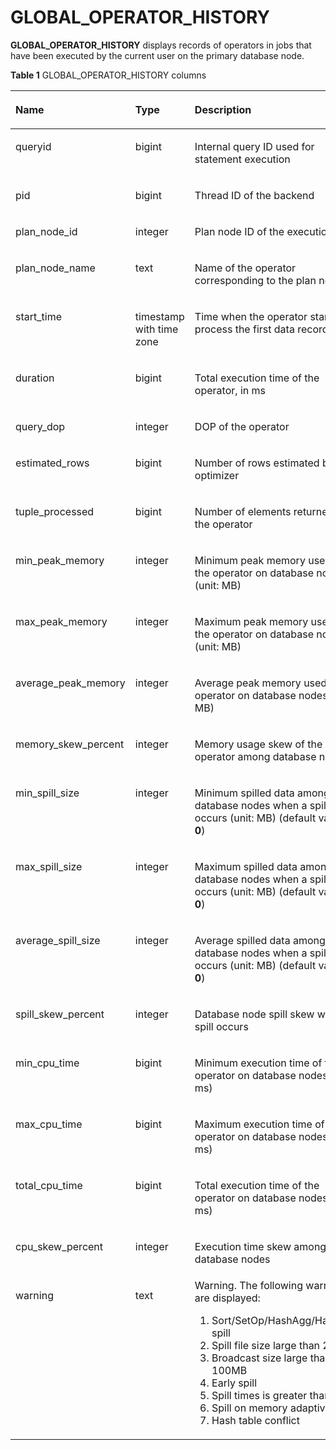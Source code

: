 # GLOBAL\_OPERATOR\_HISTORY<a name="EN-US_TOPIC_0289900369"></a>

**GLOBAL\_OPERATOR\_HISTORY**  displays records of operators in jobs that have been executed by the current user on the primary database node.

**Table  1**  GLOBAL\_OPERATOR\_HISTORY columns

<a name="en-us_topic_0283136570_en-us_topic_0237122744_en-us_topic_0111176227_table85181143511"></a>
<table><thead align="left"><tr id="en-us_topic_0283136570_en-us_topic_0237122744_en-us_topic_0111176227_row12518114125110"><th class="cellrowborder" valign="top" width="22%" id="mcps1.2.4.1.1"><p id="en-us_topic_0283136570_en-us_topic_0237122744_en-us_topic_0111176227_p7518161415512"><a name="en-us_topic_0283136570_en-us_topic_0237122744_en-us_topic_0111176227_p7518161415512"></a><a name="en-us_topic_0283136570_en-us_topic_0237122744_en-us_topic_0111176227_p7518161415512"></a>Name</p>
</th>
<th class="cellrowborder" valign="top" width="21.92%" id="mcps1.2.4.1.2"><p id="en-us_topic_0283136570_en-us_topic_0237122744_en-us_topic_0111176227_p651816147513"><a name="en-us_topic_0283136570_en-us_topic_0237122744_en-us_topic_0111176227_p651816147513"></a><a name="en-us_topic_0283136570_en-us_topic_0237122744_en-us_topic_0111176227_p651816147513"></a>Type</p>
</th>
<th class="cellrowborder" valign="top" width="56.08%" id="mcps1.2.4.1.3"><p id="en-us_topic_0283136570_en-us_topic_0237122744_en-us_topic_0111176227_p1351919149511"><a name="en-us_topic_0283136570_en-us_topic_0237122744_en-us_topic_0111176227_p1351919149511"></a><a name="en-us_topic_0283136570_en-us_topic_0237122744_en-us_topic_0111176227_p1351919149511"></a>Description</p>
</th>
</tr>
</thead>
<tbody><tr id="en-us_topic_0283136570_en-us_topic_0237122744_en-us_topic_0111176227_row155196149514"><td class="cellrowborder" valign="top" width="22%" headers="mcps1.2.4.1.1 "><p id="en-us_topic_0283136570_en-us_topic_0237122744_en-us_topic_0111176227_p2519314135114"><a name="en-us_topic_0283136570_en-us_topic_0237122744_en-us_topic_0111176227_p2519314135114"></a><a name="en-us_topic_0283136570_en-us_topic_0237122744_en-us_topic_0111176227_p2519314135114"></a>queryid</p>
</td>
<td class="cellrowborder" valign="top" width="21.92%" headers="mcps1.2.4.1.2 "><p id="en-us_topic_0283136570_en-us_topic_0237122744_en-us_topic_0111176227_p1651921418517"><a name="en-us_topic_0283136570_en-us_topic_0237122744_en-us_topic_0111176227_p1651921418517"></a><a name="en-us_topic_0283136570_en-us_topic_0237122744_en-us_topic_0111176227_p1651921418517"></a>bigint</p>
</td>
<td class="cellrowborder" valign="top" width="56.08%" headers="mcps1.2.4.1.3 "><p id="en-us_topic_0283136570_en-us_topic_0237122744_en-us_topic_0111176227_p4519141415115"><a name="en-us_topic_0283136570_en-us_topic_0237122744_en-us_topic_0111176227_p4519141415115"></a><a name="en-us_topic_0283136570_en-us_topic_0237122744_en-us_topic_0111176227_p4519141415115"></a>Internal query ID used for statement execution</p>
</td>
</tr>
<tr id="en-us_topic_0283136570_en-us_topic_0237122744_en-us_topic_0111176227_row3519181415112"><td class="cellrowborder" valign="top" width="22%" headers="mcps1.2.4.1.1 "><p id="en-us_topic_0283136570_en-us_topic_0237122744_en-us_topic_0111176227_p14519914195120"><a name="en-us_topic_0283136570_en-us_topic_0237122744_en-us_topic_0111176227_p14519914195120"></a><a name="en-us_topic_0283136570_en-us_topic_0237122744_en-us_topic_0111176227_p14519914195120"></a>pid</p>
</td>
<td class="cellrowborder" valign="top" width="21.92%" headers="mcps1.2.4.1.2 "><p id="en-us_topic_0283136570_en-us_topic_0237122744_en-us_topic_0111176227_p1651971414515"><a name="en-us_topic_0283136570_en-us_topic_0237122744_en-us_topic_0111176227_p1651971414515"></a><a name="en-us_topic_0283136570_en-us_topic_0237122744_en-us_topic_0111176227_p1651971414515"></a>bigint</p>
</td>
<td class="cellrowborder" valign="top" width="56.08%" headers="mcps1.2.4.1.3 "><p id="en-us_topic_0283136570_en-us_topic_0237122744_en-us_topic_0111176227_p651921410511"><a name="en-us_topic_0283136570_en-us_topic_0237122744_en-us_topic_0111176227_p651921410511"></a><a name="en-us_topic_0283136570_en-us_topic_0237122744_en-us_topic_0111176227_p651921410511"></a>Thread ID of the backend</p>
</td>
</tr>
<tr id="en-us_topic_0283136570_en-us_topic_0237122744_en-us_topic_0111176227_row551921411518"><td class="cellrowborder" valign="top" width="22%" headers="mcps1.2.4.1.1 "><p id="en-us_topic_0283136570_en-us_topic_0237122744_en-us_topic_0111176227_p85191414155117"><a name="en-us_topic_0283136570_en-us_topic_0237122744_en-us_topic_0111176227_p85191414155117"></a><a name="en-us_topic_0283136570_en-us_topic_0237122744_en-us_topic_0111176227_p85191414155117"></a>plan_node_id</p>
</td>
<td class="cellrowborder" valign="top" width="21.92%" headers="mcps1.2.4.1.2 "><p id="en-us_topic_0283136570_en-us_topic_0237122744_en-us_topic_0111176227_p1951991455112"><a name="en-us_topic_0283136570_en-us_topic_0237122744_en-us_topic_0111176227_p1951991455112"></a><a name="en-us_topic_0283136570_en-us_topic_0237122744_en-us_topic_0111176227_p1951991455112"></a>integer</p>
</td>
<td class="cellrowborder" valign="top" width="56.08%" headers="mcps1.2.4.1.3 "><p id="en-us_topic_0283136570_en-us_topic_0237122744_en-us_topic_0111176227_p3519101415516"><a name="en-us_topic_0283136570_en-us_topic_0237122744_en-us_topic_0111176227_p3519101415516"></a><a name="en-us_topic_0283136570_en-us_topic_0237122744_en-us_topic_0111176227_p3519101415516"></a>Plan node ID of the execution plan</p>
</td>
</tr>
<tr id="en-us_topic_0283136570_en-us_topic_0237122744_en-us_topic_0111176227_row17519614175113"><td class="cellrowborder" valign="top" width="22%" headers="mcps1.2.4.1.1 "><p id="en-us_topic_0283136570_en-us_topic_0237122744_en-us_topic_0111176227_p5519131418511"><a name="en-us_topic_0283136570_en-us_topic_0237122744_en-us_topic_0111176227_p5519131418511"></a><a name="en-us_topic_0283136570_en-us_topic_0237122744_en-us_topic_0111176227_p5519131418511"></a>plan_node_name</p>
</td>
<td class="cellrowborder" valign="top" width="21.92%" headers="mcps1.2.4.1.2 "><p id="en-us_topic_0283136570_en-us_topic_0237122744_en-us_topic_0111176227_p1951971455118"><a name="en-us_topic_0283136570_en-us_topic_0237122744_en-us_topic_0111176227_p1951971455118"></a><a name="en-us_topic_0283136570_en-us_topic_0237122744_en-us_topic_0111176227_p1951971455118"></a>text</p>
</td>
<td class="cellrowborder" valign="top" width="56.08%" headers="mcps1.2.4.1.3 "><p id="en-us_topic_0283136570_en-us_topic_0237122744_en-us_topic_0111176227_p1825284518537"><a name="en-us_topic_0283136570_en-us_topic_0237122744_en-us_topic_0111176227_p1825284518537"></a><a name="en-us_topic_0283136570_en-us_topic_0237122744_en-us_topic_0111176227_p1825284518537"></a>Name of the operator corresponding to the plan node ID</p>
</td>
</tr>
<tr id="en-us_topic_0283136570_en-us_topic_0237122744_en-us_topic_0111176227_row251961411512"><td class="cellrowborder" valign="top" width="22%" headers="mcps1.2.4.1.1 "><p id="en-us_topic_0283136570_en-us_topic_0237122744_en-us_topic_0111176227_p10519171455119"><a name="en-us_topic_0283136570_en-us_topic_0237122744_en-us_topic_0111176227_p10519171455119"></a><a name="en-us_topic_0283136570_en-us_topic_0237122744_en-us_topic_0111176227_p10519171455119"></a>start_time</p>
</td>
<td class="cellrowborder" valign="top" width="21.92%" headers="mcps1.2.4.1.2 "><p id="en-us_topic_0283136570_en-us_topic_0237122744_en-us_topic_0111176227_p10519314105112"><a name="en-us_topic_0283136570_en-us_topic_0237122744_en-us_topic_0111176227_p10519314105112"></a><a name="en-us_topic_0283136570_en-us_topic_0237122744_en-us_topic_0111176227_p10519314105112"></a>timestamp with time zone</p>
</td>
<td class="cellrowborder" valign="top" width="56.08%" headers="mcps1.2.4.1.3 "><p id="en-us_topic_0283136570_en-us_topic_0237122744_en-us_topic_0111176227_p751971405113"><a name="en-us_topic_0283136570_en-us_topic_0237122744_en-us_topic_0111176227_p751971405113"></a><a name="en-us_topic_0283136570_en-us_topic_0237122744_en-us_topic_0111176227_p751971405113"></a>Time when the operator starts to process the first data record</p>
</td>
</tr>
<tr id="en-us_topic_0283136570_en-us_topic_0237122744_en-us_topic_0111176227_row15191214175110"><td class="cellrowborder" valign="top" width="22%" headers="mcps1.2.4.1.1 "><p id="en-us_topic_0283136570_en-us_topic_0237122744_en-us_topic_0111176227_p7519141412514"><a name="en-us_topic_0283136570_en-us_topic_0237122744_en-us_topic_0111176227_p7519141412514"></a><a name="en-us_topic_0283136570_en-us_topic_0237122744_en-us_topic_0111176227_p7519141412514"></a>duration</p>
</td>
<td class="cellrowborder" valign="top" width="21.92%" headers="mcps1.2.4.1.2 "><p id="en-us_topic_0283136570_en-us_topic_0237122744_en-us_topic_0111176227_p205191014155120"><a name="en-us_topic_0283136570_en-us_topic_0237122744_en-us_topic_0111176227_p205191014155120"></a><a name="en-us_topic_0283136570_en-us_topic_0237122744_en-us_topic_0111176227_p205191014155120"></a>bigint</p>
</td>
<td class="cellrowborder" valign="top" width="56.08%" headers="mcps1.2.4.1.3 "><p id="en-us_topic_0283136570_en-us_topic_0237122744_en-us_topic_0111176227_p1451971495114"><a name="en-us_topic_0283136570_en-us_topic_0237122744_en-us_topic_0111176227_p1451971495114"></a><a name="en-us_topic_0283136570_en-us_topic_0237122744_en-us_topic_0111176227_p1451971495114"></a>Total execution time of the operator, in ms</p>
</td>
</tr>
<tr id="en-us_topic_0283136570_en-us_topic_0237122744_en-us_topic_0111176227_row15519614165115"><td class="cellrowborder" valign="top" width="22%" headers="mcps1.2.4.1.1 "><p id="en-us_topic_0283136570_en-us_topic_0237122744_en-us_topic_0111176227_p1451911141518"><a name="en-us_topic_0283136570_en-us_topic_0237122744_en-us_topic_0111176227_p1451911141518"></a><a name="en-us_topic_0283136570_en-us_topic_0237122744_en-us_topic_0111176227_p1451911141518"></a>query_dop</p>
</td>
<td class="cellrowborder" valign="top" width="21.92%" headers="mcps1.2.4.1.2 "><p id="en-us_topic_0283136570_en-us_topic_0237122744_en-us_topic_0111176227_p7519514155119"><a name="en-us_topic_0283136570_en-us_topic_0237122744_en-us_topic_0111176227_p7519514155119"></a><a name="en-us_topic_0283136570_en-us_topic_0237122744_en-us_topic_0111176227_p7519514155119"></a>integer</p>
</td>
<td class="cellrowborder" valign="top" width="56.08%" headers="mcps1.2.4.1.3 "><p id="en-us_topic_0283136570_en-us_topic_0237122744_en-us_topic_0111176227_p8519111485115"><a name="en-us_topic_0283136570_en-us_topic_0237122744_en-us_topic_0111176227_p8519111485115"></a><a name="en-us_topic_0283136570_en-us_topic_0237122744_en-us_topic_0111176227_p8519111485115"></a>DOP of the operator</p>
</td>
</tr>
<tr id="en-us_topic_0283136570_en-us_topic_0237122744_en-us_topic_0111176227_row8519914145114"><td class="cellrowborder" valign="top" width="22%" headers="mcps1.2.4.1.1 "><p id="en-us_topic_0283136570_en-us_topic_0237122744_en-us_topic_0111176227_p1151971405113"><a name="en-us_topic_0283136570_en-us_topic_0237122744_en-us_topic_0111176227_p1151971405113"></a><a name="en-us_topic_0283136570_en-us_topic_0237122744_en-us_topic_0111176227_p1151971405113"></a>estimated_rows</p>
</td>
<td class="cellrowborder" valign="top" width="21.92%" headers="mcps1.2.4.1.2 "><p id="en-us_topic_0283136570_en-us_topic_0237122744_en-us_topic_0111176227_p65191314155115"><a name="en-us_topic_0283136570_en-us_topic_0237122744_en-us_topic_0111176227_p65191314155115"></a><a name="en-us_topic_0283136570_en-us_topic_0237122744_en-us_topic_0111176227_p65191314155115"></a>bigint</p>
</td>
<td class="cellrowborder" valign="top" width="56.08%" headers="mcps1.2.4.1.3 "><p id="en-us_topic_0283136570_en-us_topic_0237122744_en-us_topic_0111176227_p15519101411512"><a name="en-us_topic_0283136570_en-us_topic_0237122744_en-us_topic_0111176227_p15519101411512"></a><a name="en-us_topic_0283136570_en-us_topic_0237122744_en-us_topic_0111176227_p15519101411512"></a>Number of rows estimated by the optimizer</p>
</td>
</tr>
<tr id="en-us_topic_0283136570_en-us_topic_0237122744_en-us_topic_0111176227_row14519161419512"><td class="cellrowborder" valign="top" width="22%" headers="mcps1.2.4.1.1 "><p id="en-us_topic_0283136570_en-us_topic_0237122744_en-us_topic_0111176227_p4519181485114"><a name="en-us_topic_0283136570_en-us_topic_0237122744_en-us_topic_0111176227_p4519181485114"></a><a name="en-us_topic_0283136570_en-us_topic_0237122744_en-us_topic_0111176227_p4519181485114"></a>tuple_processed</p>
</td>
<td class="cellrowborder" valign="top" width="21.92%" headers="mcps1.2.4.1.2 "><p id="en-us_topic_0283136570_en-us_topic_0237122744_en-us_topic_0111176227_p2519121416514"><a name="en-us_topic_0283136570_en-us_topic_0237122744_en-us_topic_0111176227_p2519121416514"></a><a name="en-us_topic_0283136570_en-us_topic_0237122744_en-us_topic_0111176227_p2519121416514"></a>bigint</p>
</td>
<td class="cellrowborder" valign="top" width="56.08%" headers="mcps1.2.4.1.3 "><p id="en-us_topic_0283136570_en-us_topic_0237122744_en-us_topic_0111176227_p55195145519"><a name="en-us_topic_0283136570_en-us_topic_0237122744_en-us_topic_0111176227_p55195145519"></a><a name="en-us_topic_0283136570_en-us_topic_0237122744_en-us_topic_0111176227_p55195145519"></a>Number of elements returned by the operator</p>
</td>
</tr>
<tr id="en-us_topic_0283136570_en-us_topic_0237122744_en-us_topic_0111176227_row13519514115111"><td class="cellrowborder" valign="top" width="22%" headers="mcps1.2.4.1.1 "><p id="en-us_topic_0283136570_en-us_topic_0237122744_en-us_topic_0111176227_p45193142511"><a name="en-us_topic_0283136570_en-us_topic_0237122744_en-us_topic_0111176227_p45193142511"></a><a name="en-us_topic_0283136570_en-us_topic_0237122744_en-us_topic_0111176227_p45193142511"></a>min_peak_memory</p>
</td>
<td class="cellrowborder" valign="top" width="21.92%" headers="mcps1.2.4.1.2 "><p id="en-us_topic_0283136570_en-us_topic_0237122744_en-us_topic_0111176227_p8519151410510"><a name="en-us_topic_0283136570_en-us_topic_0237122744_en-us_topic_0111176227_p8519151410510"></a><a name="en-us_topic_0283136570_en-us_topic_0237122744_en-us_topic_0111176227_p8519151410510"></a>integer</p>
</td>
<td class="cellrowborder" valign="top" width="56.08%" headers="mcps1.2.4.1.3 "><p id="en-us_topic_0283136570_en-us_topic_0237122744_en-us_topic_0111176227_p165191114145119"><a name="en-us_topic_0283136570_en-us_topic_0237122744_en-us_topic_0111176227_p165191114145119"></a><a name="en-us_topic_0283136570_en-us_topic_0237122744_en-us_topic_0111176227_p165191114145119"></a>Minimum peak memory used by the operator on database nodes (unit: MB)</p>
</td>
</tr>
<tr id="en-us_topic_0283136570_en-us_topic_0237122744_en-us_topic_0111176227_row651951425114"><td class="cellrowborder" valign="top" width="22%" headers="mcps1.2.4.1.1 "><p id="en-us_topic_0283136570_en-us_topic_0237122744_en-us_topic_0111176227_p1519121413516"><a name="en-us_topic_0283136570_en-us_topic_0237122744_en-us_topic_0111176227_p1519121413516"></a><a name="en-us_topic_0283136570_en-us_topic_0237122744_en-us_topic_0111176227_p1519121413516"></a>max_peak_memory</p>
</td>
<td class="cellrowborder" valign="top" width="21.92%" headers="mcps1.2.4.1.2 "><p id="en-us_topic_0283136570_en-us_topic_0237122744_en-us_topic_0111176227_p1751916147515"><a name="en-us_topic_0283136570_en-us_topic_0237122744_en-us_topic_0111176227_p1751916147515"></a><a name="en-us_topic_0283136570_en-us_topic_0237122744_en-us_topic_0111176227_p1751916147515"></a>integer</p>
</td>
<td class="cellrowborder" valign="top" width="56.08%" headers="mcps1.2.4.1.3 "><p id="en-us_topic_0283136570_en-us_topic_0237122744_en-us_topic_0111176227_p85191314135116"><a name="en-us_topic_0283136570_en-us_topic_0237122744_en-us_topic_0111176227_p85191314135116"></a><a name="en-us_topic_0283136570_en-us_topic_0237122744_en-us_topic_0111176227_p85191314135116"></a>Maximum peak memory used by the operator on database nodes (unit: MB)</p>
</td>
</tr>
<tr id="en-us_topic_0283136570_en-us_topic_0237122744_en-us_topic_0111176227_row165191314175116"><td class="cellrowborder" valign="top" width="22%" headers="mcps1.2.4.1.1 "><p id="en-us_topic_0283136570_en-us_topic_0237122744_en-us_topic_0111176227_p1252010141514"><a name="en-us_topic_0283136570_en-us_topic_0237122744_en-us_topic_0111176227_p1252010141514"></a><a name="en-us_topic_0283136570_en-us_topic_0237122744_en-us_topic_0111176227_p1252010141514"></a>average_peak_memory</p>
</td>
<td class="cellrowborder" valign="top" width="21.92%" headers="mcps1.2.4.1.2 "><p id="en-us_topic_0283136570_en-us_topic_0237122744_en-us_topic_0111176227_p3520171413517"><a name="en-us_topic_0283136570_en-us_topic_0237122744_en-us_topic_0111176227_p3520171413517"></a><a name="en-us_topic_0283136570_en-us_topic_0237122744_en-us_topic_0111176227_p3520171413517"></a>integer</p>
</td>
<td class="cellrowborder" valign="top" width="56.08%" headers="mcps1.2.4.1.3 "><p id="en-us_topic_0283136570_en-us_topic_0237122744_en-us_topic_0111176227_p15520161445117"><a name="en-us_topic_0283136570_en-us_topic_0237122744_en-us_topic_0111176227_p15520161445117"></a><a name="en-us_topic_0283136570_en-us_topic_0237122744_en-us_topic_0111176227_p15520161445117"></a>Average peak memory used by the operator on database nodes (unit: MB)</p>
</td>
</tr>
<tr id="en-us_topic_0283136570_en-us_topic_0237122744_en-us_topic_0111176227_row1021234211415"><td class="cellrowborder" valign="top" width="22%" headers="mcps1.2.4.1.1 "><p id="en-us_topic_0283136570_en-us_topic_0237122744_en-us_topic_0111176227_p162135421546"><a name="en-us_topic_0283136570_en-us_topic_0237122744_en-us_topic_0111176227_p162135421546"></a><a name="en-us_topic_0283136570_en-us_topic_0237122744_en-us_topic_0111176227_p162135421546"></a>memory_skew_percent</p>
</td>
<td class="cellrowborder" valign="top" width="21.92%" headers="mcps1.2.4.1.2 "><p id="en-us_topic_0283136570_en-us_topic_0237122744_en-us_topic_0111176227_p02131442948"><a name="en-us_topic_0283136570_en-us_topic_0237122744_en-us_topic_0111176227_p02131442948"></a><a name="en-us_topic_0283136570_en-us_topic_0237122744_en-us_topic_0111176227_p02131442948"></a>integer</p>
</td>
<td class="cellrowborder" valign="top" width="56.08%" headers="mcps1.2.4.1.3 "><p id="en-us_topic_0283136570_en-us_topic_0237122744_en-us_topic_0111176227_p1721315421243"><a name="en-us_topic_0283136570_en-us_topic_0237122744_en-us_topic_0111176227_p1721315421243"></a><a name="en-us_topic_0283136570_en-us_topic_0237122744_en-us_topic_0111176227_p1721315421243"></a>Memory usage skew of the operator among <span id="en-us_topic_0237122744_text167753634511"><a name="en-us_topic_0237122744_text167753634511"></a><a name="en-us_topic_0237122744_text167753634511"></a>database nodes</span></p>
</td>
</tr>
<tr id="en-us_topic_0283136570_en-us_topic_0237122744_en-us_topic_0111176227_row85201814195111"><td class="cellrowborder" valign="top" width="22%" headers="mcps1.2.4.1.1 "><p id="en-us_topic_0283136570_en-us_topic_0237122744_en-us_topic_0111176227_p1752031425113"><a name="en-us_topic_0283136570_en-us_topic_0237122744_en-us_topic_0111176227_p1752031425113"></a><a name="en-us_topic_0283136570_en-us_topic_0237122744_en-us_topic_0111176227_p1752031425113"></a>min_spill_size</p>
</td>
<td class="cellrowborder" valign="top" width="21.92%" headers="mcps1.2.4.1.2 "><p id="en-us_topic_0283136570_en-us_topic_0237122744_en-us_topic_0111176227_p952021419512"><a name="en-us_topic_0283136570_en-us_topic_0237122744_en-us_topic_0111176227_p952021419512"></a><a name="en-us_topic_0283136570_en-us_topic_0237122744_en-us_topic_0111176227_p952021419512"></a>integer</p>
</td>
<td class="cellrowborder" valign="top" width="56.08%" headers="mcps1.2.4.1.3 "><p id="en-us_topic_0283136570_en-us_topic_0237122744_en-us_topic_0111176227_p752071475115"><a name="en-us_topic_0283136570_en-us_topic_0237122744_en-us_topic_0111176227_p752071475115"></a><a name="en-us_topic_0283136570_en-us_topic_0237122744_en-us_topic_0111176227_p752071475115"></a>Minimum spilled data among database nodes when a spill occurs (unit: MB) (default value: <strong id="b18935153319552"><a name="b18935153319552"></a><a name="b18935153319552"></a>0</strong>)</p>
</td>
</tr>
<tr id="en-us_topic_0283136570_en-us_topic_0237122744_en-us_topic_0111176227_row25206142513"><td class="cellrowborder" valign="top" width="22%" headers="mcps1.2.4.1.1 "><p id="en-us_topic_0283136570_en-us_topic_0237122744_en-us_topic_0111176227_p1952021418517"><a name="en-us_topic_0283136570_en-us_topic_0237122744_en-us_topic_0111176227_p1952021418517"></a><a name="en-us_topic_0283136570_en-us_topic_0237122744_en-us_topic_0111176227_p1952021418517"></a>max_spill_size</p>
</td>
<td class="cellrowborder" valign="top" width="21.92%" headers="mcps1.2.4.1.2 "><p id="en-us_topic_0283136570_en-us_topic_0237122744_en-us_topic_0111176227_p1452018144513"><a name="en-us_topic_0283136570_en-us_topic_0237122744_en-us_topic_0111176227_p1452018144513"></a><a name="en-us_topic_0283136570_en-us_topic_0237122744_en-us_topic_0111176227_p1452018144513"></a>integer</p>
</td>
<td class="cellrowborder" valign="top" width="56.08%" headers="mcps1.2.4.1.3 "><p id="en-us_topic_0283136570_en-us_topic_0237122744_en-us_topic_0111176227_p185201314115112"><a name="en-us_topic_0283136570_en-us_topic_0237122744_en-us_topic_0111176227_p185201314115112"></a><a name="en-us_topic_0283136570_en-us_topic_0237122744_en-us_topic_0111176227_p185201314115112"></a>Maximum spilled data among database nodes when a spill occurs (unit: MB) (default value: <strong id="b0338366559"><a name="b0338366559"></a><a name="b0338366559"></a>0</strong>)</p>
</td>
</tr>
<tr id="en-us_topic_0283136570_en-us_topic_0237122744_en-us_topic_0111176227_row125201914115112"><td class="cellrowborder" valign="top" width="22%" headers="mcps1.2.4.1.1 "><p id="en-us_topic_0283136570_en-us_topic_0237122744_en-us_topic_0111176227_p1352081445118"><a name="en-us_topic_0283136570_en-us_topic_0237122744_en-us_topic_0111176227_p1352081445118"></a><a name="en-us_topic_0283136570_en-us_topic_0237122744_en-us_topic_0111176227_p1352081445118"></a>average_spill_size</p>
</td>
<td class="cellrowborder" valign="top" width="21.92%" headers="mcps1.2.4.1.2 "><p id="en-us_topic_0283136570_en-us_topic_0237122744_en-us_topic_0111176227_p752061414517"><a name="en-us_topic_0283136570_en-us_topic_0237122744_en-us_topic_0111176227_p752061414517"></a><a name="en-us_topic_0283136570_en-us_topic_0237122744_en-us_topic_0111176227_p752061414517"></a>integer</p>
</td>
<td class="cellrowborder" valign="top" width="56.08%" headers="mcps1.2.4.1.3 "><p id="en-us_topic_0283136570_en-us_topic_0237122744_en-us_topic_0111176227_p155201514155118"><a name="en-us_topic_0283136570_en-us_topic_0237122744_en-us_topic_0111176227_p155201514155118"></a><a name="en-us_topic_0283136570_en-us_topic_0237122744_en-us_topic_0111176227_p155201514155118"></a>Average spilled data among database nodes when a spill occurs (unit: MB) (default value: <strong id="b103118383551"><a name="b103118383551"></a><a name="b103118383551"></a>0</strong>)</p>
</td>
</tr>
<tr id="en-us_topic_0283136570_en-us_topic_0237122744_en-us_topic_0111176227_row1252051419514"><td class="cellrowborder" valign="top" width="22%" headers="mcps1.2.4.1.1 "><p id="en-us_topic_0283136570_en-us_topic_0237122744_en-us_topic_0111176227_p19520161411513"><a name="en-us_topic_0283136570_en-us_topic_0237122744_en-us_topic_0111176227_p19520161411513"></a><a name="en-us_topic_0283136570_en-us_topic_0237122744_en-us_topic_0111176227_p19520161411513"></a>spill_skew_percent</p>
</td>
<td class="cellrowborder" valign="top" width="21.92%" headers="mcps1.2.4.1.2 "><p id="en-us_topic_0283136570_en-us_topic_0237122744_en-us_topic_0111176227_p85201141517"><a name="en-us_topic_0283136570_en-us_topic_0237122744_en-us_topic_0111176227_p85201141517"></a><a name="en-us_topic_0283136570_en-us_topic_0237122744_en-us_topic_0111176227_p85201141517"></a>integer</p>
</td>
<td class="cellrowborder" valign="top" width="56.08%" headers="mcps1.2.4.1.3 "><p id="en-us_topic_0283136570_en-us_topic_0237122744_en-us_topic_0111176227_p1520131411519"><a name="en-us_topic_0283136570_en-us_topic_0237122744_en-us_topic_0111176227_p1520131411519"></a><a name="en-us_topic_0283136570_en-us_topic_0237122744_en-us_topic_0111176227_p1520131411519"></a>Database node spill skew when a spill occurs</p>
</td>
</tr>
<tr id="en-us_topic_0283136570_en-us_topic_0237122744_en-us_topic_0111176227_row1452061412518"><td class="cellrowborder" valign="top" width="22%" headers="mcps1.2.4.1.1 "><p id="en-us_topic_0283136570_en-us_topic_0237122744_en-us_topic_0111176227_p1052071445117"><a name="en-us_topic_0283136570_en-us_topic_0237122744_en-us_topic_0111176227_p1052071445117"></a><a name="en-us_topic_0283136570_en-us_topic_0237122744_en-us_topic_0111176227_p1052071445117"></a>min_cpu_time</p>
</td>
<td class="cellrowborder" valign="top" width="21.92%" headers="mcps1.2.4.1.2 "><p id="en-us_topic_0283136570_en-us_topic_0237122744_en-us_topic_0111176227_p145200142510"><a name="en-us_topic_0283136570_en-us_topic_0237122744_en-us_topic_0111176227_p145200142510"></a><a name="en-us_topic_0283136570_en-us_topic_0237122744_en-us_topic_0111176227_p145200142510"></a>bigint</p>
</td>
<td class="cellrowborder" valign="top" width="56.08%" headers="mcps1.2.4.1.3 "><p id="en-us_topic_0283136570_en-us_topic_0237122744_en-us_topic_0111176227_p185204140516"><a name="en-us_topic_0283136570_en-us_topic_0237122744_en-us_topic_0111176227_p185204140516"></a><a name="en-us_topic_0283136570_en-us_topic_0237122744_en-us_topic_0111176227_p185204140516"></a>Minimum execution time of the operator on database nodes (unit: ms)</p>
</td>
</tr>
<tr id="en-us_topic_0283136570_en-us_topic_0237122744_en-us_topic_0111176227_row145201414185120"><td class="cellrowborder" valign="top" width="22%" headers="mcps1.2.4.1.1 "><p id="en-us_topic_0283136570_en-us_topic_0237122744_en-us_topic_0111176227_p752019149519"><a name="en-us_topic_0283136570_en-us_topic_0237122744_en-us_topic_0111176227_p752019149519"></a><a name="en-us_topic_0283136570_en-us_topic_0237122744_en-us_topic_0111176227_p752019149519"></a>max_cpu_time</p>
</td>
<td class="cellrowborder" valign="top" width="21.92%" headers="mcps1.2.4.1.2 "><p id="en-us_topic_0283136570_en-us_topic_0237122744_en-us_topic_0111176227_p17520614165111"><a name="en-us_topic_0283136570_en-us_topic_0237122744_en-us_topic_0111176227_p17520614165111"></a><a name="en-us_topic_0283136570_en-us_topic_0237122744_en-us_topic_0111176227_p17520614165111"></a>bigint</p>
</td>
<td class="cellrowborder" valign="top" width="56.08%" headers="mcps1.2.4.1.3 "><p id="en-us_topic_0283136570_en-us_topic_0237122744_en-us_topic_0111176227_p65207145515"><a name="en-us_topic_0283136570_en-us_topic_0237122744_en-us_topic_0111176227_p65207145515"></a><a name="en-us_topic_0283136570_en-us_topic_0237122744_en-us_topic_0111176227_p65207145515"></a>Maximum execution time of the operator on database nodes (unit: ms)</p>
</td>
</tr>
<tr id="en-us_topic_0283136570_en-us_topic_0237122744_en-us_topic_0111176227_row10520151445118"><td class="cellrowborder" valign="top" width="22%" headers="mcps1.2.4.1.1 "><p id="en-us_topic_0283136570_en-us_topic_0237122744_en-us_topic_0111176227_p13520181445118"><a name="en-us_topic_0283136570_en-us_topic_0237122744_en-us_topic_0111176227_p13520181445118"></a><a name="en-us_topic_0283136570_en-us_topic_0237122744_en-us_topic_0111176227_p13520181445118"></a>total_cpu_time</p>
</td>
<td class="cellrowborder" valign="top" width="21.92%" headers="mcps1.2.4.1.2 "><p id="en-us_topic_0283136570_en-us_topic_0237122744_en-us_topic_0111176227_p1852061414513"><a name="en-us_topic_0283136570_en-us_topic_0237122744_en-us_topic_0111176227_p1852061414513"></a><a name="en-us_topic_0283136570_en-us_topic_0237122744_en-us_topic_0111176227_p1852061414513"></a>bigint</p>
</td>
<td class="cellrowborder" valign="top" width="56.08%" headers="mcps1.2.4.1.3 "><p id="en-us_topic_0283136570_en-us_topic_0237122744_en-us_topic_0111176227_p1452031415113"><a name="en-us_topic_0283136570_en-us_topic_0237122744_en-us_topic_0111176227_p1452031415113"></a><a name="en-us_topic_0283136570_en-us_topic_0237122744_en-us_topic_0111176227_p1452031415113"></a>Total execution time of the operator on database nodes (unit: ms)</p>
</td>
</tr>
<tr id="en-us_topic_0283136570_en-us_topic_0237122744_en-us_topic_0111176227_row1752017141518"><td class="cellrowborder" valign="top" width="22%" headers="mcps1.2.4.1.1 "><p id="en-us_topic_0283136570_en-us_topic_0237122744_en-us_topic_0111176227_p12520111475115"><a name="en-us_topic_0283136570_en-us_topic_0237122744_en-us_topic_0111176227_p12520111475115"></a><a name="en-us_topic_0283136570_en-us_topic_0237122744_en-us_topic_0111176227_p12520111475115"></a>cpu_skew_percent</p>
</td>
<td class="cellrowborder" valign="top" width="21.92%" headers="mcps1.2.4.1.2 "><p id="en-us_topic_0283136570_en-us_topic_0237122744_en-us_topic_0111176227_p1452061412511"><a name="en-us_topic_0283136570_en-us_topic_0237122744_en-us_topic_0111176227_p1452061412511"></a><a name="en-us_topic_0283136570_en-us_topic_0237122744_en-us_topic_0111176227_p1452061412511"></a>integer</p>
</td>
<td class="cellrowborder" valign="top" width="56.08%" headers="mcps1.2.4.1.3 "><p id="en-us_topic_0283136570_en-us_topic_0237122744_en-us_topic_0111176227_p3520111414515"><a name="en-us_topic_0283136570_en-us_topic_0237122744_en-us_topic_0111176227_p3520111414515"></a><a name="en-us_topic_0283136570_en-us_topic_0237122744_en-us_topic_0111176227_p3520111414515"></a>Execution time skew among database nodes</p>
</td>
</tr>
<tr id="en-us_topic_0283136570_en-us_topic_0237122744_en-us_topic_0111176227_row752012145514"><td class="cellrowborder" valign="top" width="22%" headers="mcps1.2.4.1.1 "><p id="en-us_topic_0283136570_en-us_topic_0237122744_en-us_topic_0111176227_p6520181475113"><a name="en-us_topic_0283136570_en-us_topic_0237122744_en-us_topic_0111176227_p6520181475113"></a><a name="en-us_topic_0283136570_en-us_topic_0237122744_en-us_topic_0111176227_p6520181475113"></a>warning</p>
</td>
<td class="cellrowborder" valign="top" width="21.92%" headers="mcps1.2.4.1.2 "><p id="en-us_topic_0283136570_en-us_topic_0237122744_en-us_topic_0111176227_p155201314115112"><a name="en-us_topic_0283136570_en-us_topic_0237122744_en-us_topic_0111176227_p155201314115112"></a><a name="en-us_topic_0283136570_en-us_topic_0237122744_en-us_topic_0111176227_p155201314115112"></a>text</p>
</td>
<td class="cellrowborder" valign="top" width="56.08%" headers="mcps1.2.4.1.3 "><div class="p" id="en-us_topic_0283136570_en-us_topic_0237122744_en-us_topic_0111176227_p4479161682718"><a name="en-us_topic_0283136570_en-us_topic_0237122744_en-us_topic_0111176227_p4479161682718"></a><a name="en-us_topic_0283136570_en-us_topic_0237122744_en-us_topic_0111176227_p4479161682718"></a>Warning. The following warnings are displayed:<a name="en-us_topic_0283136570_en-us_topic_0237122744_ol51018198136"></a><a name="en-us_topic_0283136570_en-us_topic_0237122744_ol51018198136"></a><ol id="en-us_topic_0283136570_en-us_topic_0237122744_ol51018198136"><li>Sort/SetOp/HashAgg/HashJoin spill</li><li>Spill file size large than 256MB</li><li>Broadcast size large than 100MB</li><li>Early spill</li><li>Spill times is greater than 3</li><li>Spill on memory adaptive</li><li>Hash table conflict</li></ol>
</div>
</td>
</tr>
</tbody>
</table>

